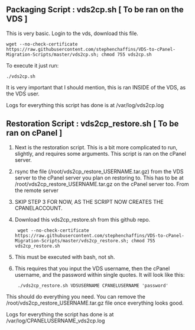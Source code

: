 Packaging Script : vds2cp.sh [ To be ran on the VDS ]
-----------------------------------------------
This is very basic. Login to the vds, download this file.

    wget --no-check-certificate https://raw.githubusercontent.com/stephenchaffins/VDS-to-cPanel-Migration-Scripts/master/vds2cp.sh; chmod 755 vds2cp.sh


To execute it just run:

    ./vds2cp.sh

It is very important that I should mention, this is ran INSIDE of the VDS, as the VDS user.

Logs for everything this script has done is at /var/log/vds2cp.log





Restoration Script : vds2cp_restore.sh [ To be ran on cPanel ]
-----------------------------------------------
1. Next is the restoration script. This is a bit more complicated to run, slightly, and requires some arguments. This script is ran on the cPanel server.

2. rsync the file (/root/vds2cp_restore_USERNAME.tar.gz) from the VDS server to the cPanel server you plan on restoring to. This has to be at /root/vds2cp_restore_USERNAME.tar.gz on the cPanel server too. From the remote server

3. SKIP STEP 3 FOR NOW, AS THE SCRIPT NOW CREATES THE CPANELACCOUNT.

4. Download this vds2cp_restore.sh from this github repo.

        wget --no-check-certificate https://raw.githubusercontent.com/stephenchaffins/VDS-to-cPanel-Migration-Scripts/master/vds2cp_restore.sh; chmod 755 vds2cp_restore.sh

5. This must be executed with bash, not sh.

6. This requires that you input the VDS username, then the cPanel username, and the password within single quotes. It will look like this:

        ./vds2cp_restore.sh VDSUSERNAME CPANELUSERNAME 'password'

This should do everything you need. You can remove the /root/vds2cp_restore_USERNAME.tar.gz file once everything looks good.

Logs for everything the script has done is at /var/log/CPANELUSERNAME_vds2cp.log
